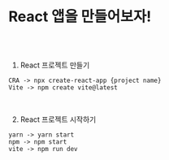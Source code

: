 # React 앱을 만들어보자!

<br /><br />

1. React 프로젝트 만들기
```
CRA -> npx create-react-app {project name}
Vite -> npm create vite@latest
```

<br />

2. React 프로젝트 시작하기
```
yarn -> yarn start
npm -> npm start
vite -> npm run dev
```
